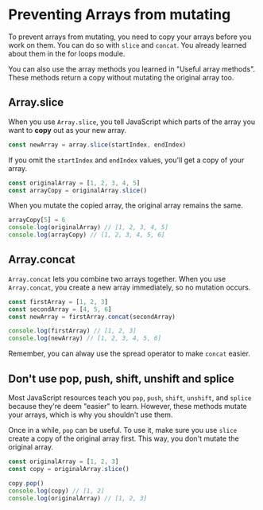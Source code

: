 # Preventing Arrays from mutating

To prevent arrays from mutating, you need to copy your arrays before you work on them. You can do so with `slice` and `concat`. You already learned about them in the for loops module.

You can also use the array methods you learned in "Useful array methods". These methods return a copy without mutating the original array too.

## Array.slice

When you use `Array.slice`, you tell JavaScript which parts of the array you want to **copy** out as your new array.

```js
const newArray = array.slice(startIndex, endIndex)
```

If you omit the `startIndex` and `endIndex` values, you'll get a copy of your array.

```js
const originalArray = [1, 2, 3, 4, 5]
const arrayCopy = originalArray.slice()
```

When you mutate the copied array, the original array remains the same.

```js
arrayCopy[5] = 6
console.log(originalArray) // [1, 2, 3, 4, 5]
console.log(arrayCopy) // [1, 2, 3, 4, 5, 6]
```

## Array.concat

`Array.concat` lets you combine two arrays together. When you use `Array.concat`, you create a new array immediately, so no mutation occurs.

```js
const firstArray = [1, 2, 3]
const secondArray = [4, 5, 6]
const newArray = firstArray.concat(secondArray)

console.log(firstArray) // [1, 2, 3]
console.log(newArray) // [1, 2, 3, 4, 5, 6]
```

Remember, you can alway use the spread operator to make `concat` easier.

## Don't use pop, push, shift, unshift and splice

Most JavaScript resources teach you `pop`, `push`, `shift`, `unshift`, and `splice` because they're deem "easier" to learn. However, these methods mutate your arrays, which is why you shouldn't use them.

Once in a while, `pop` can be useful. To use it, make sure you use `slice` create a copy of the original array first. This way, you don't mutate the original array.

```js
const originalArray = [1, 2, 3]
const copy = originalArray.slice()

copy.pop()
console.log(copy) // [1, 2]
console.log(originalArray) // [1, 2, 3]
```

